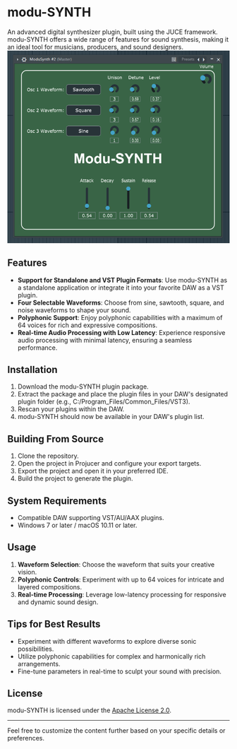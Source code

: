 # modu-SYNTH
An advanced digital synthesizer plugin, built using the JUCE framework. modu-SYNTH offers a wide range of features for sound synthesis, making it an ideal tool for musicians, producers, and sound designers.
![Synth Interface](https://github.com/AdamUllmann/images-for-repos/blob/29faa48a9fd84deda573988380501ccbddcebd04/modu-synth%20(0.3.0)%20.png)
## Features
- **Support for Standalone and VST Plugin Formats**: Use modu-SYNTH as a standalone application or integrate it into your favorite DAW as a VST plugin.
- **Four Selectable Waveforms**: Choose from sine, sawtooth, square, and noise waveforms to shape your sound.
- **Polyphonic Support**: Enjoy polyphonic capabilities with a maximum of 64 voices for rich and expressive compositions.
- **Real-time Audio Processing with Low Latency**: Experience responsive audio processing with minimal latency, ensuring a seamless performance.
## Installation
1. Download the modu-SYNTH plugin package.
2. Extract the package and place the plugin files in your DAW's designated plugin folder (e.g., C:/Program_Files/Common_Files/VST3).
3. Rescan your plugins within the DAW.
4. modu-SYNTH should now be available in your DAW's plugin list.
## Building From Source
1. Clone the repository.
2. Open the project in Projucer and configure your export targets.
3. Export the project and open it in your preferred IDE.
4. Build the project to generate the plugin.
## System Requirements
- Compatible DAW supporting VST/AU/AAX plugins.
- Windows 7 or later / macOS 10.11 or later.
## Usage
1. **Waveform Selection**: Choose the waveform that suits your creative vision.
2. **Polyphonic Controls**: Experiment with up to 64 voices for intricate and layered compositions.
3. **Real-time Processing**: Leverage low-latency processing for responsive and dynamic sound design.
## Tips for Best Results
- Experiment with different waveforms to explore diverse sonic possibilities.
- Utilize polyphonic capabilities for complex and harmonically rich arrangements.
- Fine-tune parameters in real-time to sculpt your sound with precision.
## License
modu-SYNTH is licensed under the [Apache License 2.0](LICENSE.md).

---



Feel free to customize the content further based on your specific details or preferences.


